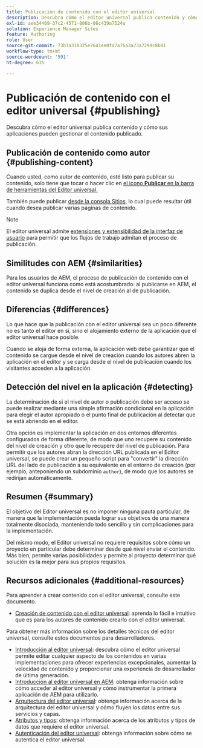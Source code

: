 ```yaml
---
title: Publicación de contenido con el editor universal
description: Descubra cómo el editor universal publica contenido y cómo sus aplicaciones pueden gestionar el contenido publicado.
exl-id: aee34469-37c2-4571-806b-06c439a7524a
solution: Experience Manager Sites
feature: Authoring
role: User
source-git-commit: 73b1a318325e7641ee0fd7a76a3a73a7299c8b91
workflow-type: tm+mt
source-wordcount: '591'
ht-degree: 61%

---
```



# Publicación de contenido con el editor universal {#publishing}

Descubra cómo el editor universal publica contenido y cómo sus aplicaciones pueden gestionar el contenido publicado.

## Publicación de contenido como autor {#publishing-content}

Cuando usted, como autor de contenido, esté listo para publicar su contenido, solo tiene que tocar o hacer clic en [el icono **Publicar** en la barra de herramientas del Editor universal.](/help/sites-cloud/authoring/universal-editor/navigation.md#publish)

También puede publicar [desde la consola Sitios,](/help/sites-cloud/authoring/sites-console/publishing-pages.md) lo cual puede resultar útil cuando desea publicar varias páginas de contenido.

>[!NOTE]
>
>El editor universal admite [extensiones y extensibilidad de la interfaz de usuario](/help/implementing/universal-editor/extending.md) para permitir que los flujos de trabajo admitan el proceso de publicación.

## Similitudes con AEM {#similarities}

Para los usuarios de AEM, el proceso de publicación de contenido con el editor universal funciona como está acostumbrado: al publicarse en AEM, el contenido se duplica desde el nivel de creación al de publicación.

## Diferencias {#differences}

Lo que hace que la publicación con el editor universal sea un poco diferente no es tanto el editor en sí, sino el alojamiento externo de la aplicación que el editor universal hace posible.

Cuando se aloja de forma externa, la aplicación web debe garantizar que el contenido se cargue desde el nivel de creación cuando los autores abren la aplicación en el editor y se carga desde el nivel de publicación cuando los visitantes acceden a la aplicación.

## Detección del nivel en la aplicación {#detecting}

La determinación de si el nivel de autor o publicación debe ser acceso se puede realizar mediante una simple afirmación condicional en la aplicación para elegir el autor apropiado o el punto final de publicación al detectar que se está abriendo en el editor.

Otra opción es implementar la aplicación en dos entornos diferentes configurados de forma diferente, de modo que uno recupere su contenido del nivel de creación y otro que lo recupere del nivel de publicación. Para permitir que los autores abran la dirección URL publicada en el Editor universal, se puede crear un pequeño script para &quot;convertir&quot; la dirección URL del lado de publicación a su equivalente en el entorno de creación (por ejemplo, anteponiendo un subdominio `author`), de modo que los autores se redirijan automáticamente.

## Resumen {#summary}

El objetivo del Editor universal es no imponer ninguna pauta particular, de manera que la implementación pueda lograr sus objetivos de una manera totalmente disociada, manteniendo todo sencillo y sin complicaciones para la implementación.

Del mismo modo, el Editor universal no requiere requisitos sobre cómo un proyecto en particular debe determinar desde qué nivel enviar el contenido. Más bien, permite varias posibilidades y permite al proyecto determinar qué solución es la mejor para sus propios requisitos.

## Recursos adicionales {#additional-resources}

Para aprender a crear contenido con el editor universal, consulte este documento.

* [Creación de contenido con el editor universal](authoring.md): aprenda lo fácil e intuitivo que es para los autores de contenido crearlo con el editor universal.

Para obtener más información sobre los detalles técnicos del editor universal, consulte estos documentos para desarrolladores.

* [Introducción al editor universal](/help/implementing/universal-editor/introduction.md): descubra cómo el editor universal permite editar cualquier aspecto de los contenidos en varias implementaciones para ofrecer experiencias excepcionales, aumentar la velocidad de contenido y proporcionar una experiencia de desarrollador de última generación.
* [Introducción al editor universal en AEM](/help/implementing/universal-editor/getting-started.md): obtenga información sobre cómo acceder al editor universal y cómo instrumentar la primera aplicación de AEM para utilizarlo.
* [Arquitectura del editor universal](/help/implementing/universal-editor/architecture.md): obtenga información acerca de la arquitectura del editor universal y cómo fluyen los datos entre sus servicios y capas.
* [Atributos y tipos](/help/implementing/universal-editor/attributes-types.md): obtenga información acerca de los atributos y tipos de datos que requiere el editor universal.
* [Autenticación del editor universal](/help/implementing/universal-editor/authentication.md): obtenga información sobre cómo se autentica el editor universal.
